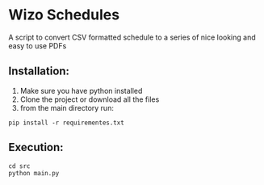# Wizo Schedules

A script to convert CSV formatted schedule to a series of nice looking and easy to use PDFs  

## Installation:
1. Make sure you have python installed
2. Clone the project or download all the files
3. from the main directory run: 
```
pip install -r requirementes.txt
```

## Execution:
```
cd src
python main.py
```
